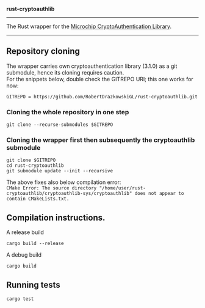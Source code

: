 **rust-cryptoauthlib**
***

The Rust wrapper for the [Microchip CryptoAuthentication Library](https://github.com/MicrochipTech/cryptoauthlib).

***

## Repository cloning
The wrapper carries own cryptoauthentication library (3.1.0) as a git submodule, hence its cloning requires caution.<br>
For the snippets below, double check the GITREPO URI; this one works for now:
~~~
GITREPO = https://github.com/RobertDrazkowskiGL/rust-cryptoauthlib.git
~~~
### Cloning the whole repository in one step
~~~
git clone --recurse-submodules $GITREPO
~~~
### Cloning the wrapper first then subsequently the cryptoauthlib submodule
~~~
git clone $GITREPO
cd rust-cryptoauthlib
git submodule update --init --recursive
~~~
The above fixes also below compilation error:<br>
`CMake Error: The source directory "/home/user/rust-cryptoauthlib/cryptoauthlib-sys/cryptoauthlib" does not appear to contain CMakeLists.txt.`
## Compilation instructions.
A release build<br>
~~~
cargo build --release
~~~

A debug build
~~~
cargo build
~~~
## Running tests
~~~
cargo test
~~~
